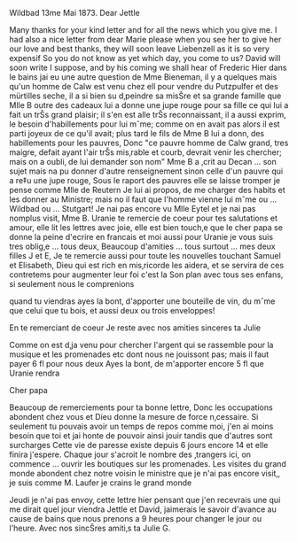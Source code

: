  Wildbad 13me Mai 1873.
Dear Jettle

Many thanks for your kind letter and for all the news which you give me. I had also a nice letter from dear Marie please when you see her to give her our love and best thanks, they will soon leave Liebenzell as it is so very expensif So you do not know as yet which day, you come to us? David will soon write I suppose, and by his coming we shall hear of Frederic 
Hier dans le bains jai eu une autre question de Mme Bieneman, il y a quelques mais qu'un homme de Calw est venu chez ell pour vendre du Putzpulfer et des mürtilles seche, il a si bien su d‚peindre sa misŠre et sa grande famille que Mlle B outre des cadeaux lui a donne une jupe rouge pour sa fille ce qui lui a fait un trŠs grand plaisir; il s'en est alle trŠs reconnaissant, il a aussi exprim‚ le besoin d'habillements pour lui mˆme; comme on en avait pas alors il est parti joyeux de ce qu'il avait; plus tard le fils de Mme B lui a donn‚ des habillements pour les pauvres, Donc "ce pauvre homme de Calw grand, tres maigre, defait ayant l'air trŠs mis‚rable et courb‚ devrait venir les chercher; mais on a oubli‚ de lui demander son nom" Mme B a ‚crit au Decan … son sujet mais na pu donner d'autre renseignement sinon celle d'un pauvre qui a re‡u une jupe rouge, Sous le raport des pauvres elle se laisse tromper je pense comme Mlle de Reutern Je lui ai propos‚ de me charger des habits et les donner au Ministre; mais no il faut que l'homme vienne lui mˆme ou … Wildbad ou … Stutgart! 
Je nai pas encore vu Mlle Eytel et je nai pas nomplus visit‚ Mme B. Uranie te remercie de coeur pour tes salutations et amour, elle lit les lettres avec joie, elle est bien touch‚e que le cher papa se donne la peine d'ecrire en francais et moi aussi pour Uranie je vous suis tres oblig‚e … tous deux, Beaucoup d'amities … tous surtout … mes deux filles J et E, Je te remercie aussi pour toute les nouvelles touchant Samuel et Elisabeth, Dieu qui est rich en mis‚ricorde les aidera, et se servira de ces contretems pour augmenter leur foi c'est la Son plan avec tous ses enfans, si seulement nous le comprenions

quand tu viendras ayes la bont‚ d'apporter une bouteille de vin, du mˆme que celui que tu bois, et aussi deux ou trois enveloppes!

En te remerciant de coeur Je reste avec nos amities sinceres  ta Julie

Comme on est d‚ja venu pour chercher l'argent qui se rassemble pour la musique et les promenades etc dont nous ne jouissont pas; mais il faut payer 6 fl pour nous deux Ayes la bont‚ de m'apporter encore 5 fl que Uranie rendra


Cher papa

Beaucoup de remerciements pour ta bonne lettre, Donc les occupations abondent chez vous et Dieu donne la mesure de force n‚cessaire. Si seulement tu pouvais avoir un temps de repos comme moi, j'en ai moins besoin que toi et jai honte de pouvoir ainsi jouir tandis que d'autres sont surcharges 
Cette vie de paresse existe depuis 6 jours encore 14 et elle finira j'espere. Chaque jour s'acroit le nombre des ‚trangers ici, on commence … ouvrir les boutiques sur les promenades. Les visites du grand monde abondent chez notre voisin le ministre que je n'ai pas encore visit‚, je suis comme M. Laufer je crains le grand monde

Jeudi je n'ai pas envoy‚ cette lettre hier pensant que j'en recevrais une qui me dirait quel jour viendra Jettle et David, jaimerais le savoir d'avance au cause de bains que nous prenons a 9 heures pour changer le jour ou l'heure. Avec nos sincŠres amiti‚s
 ta Julie G.
